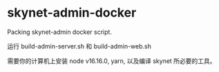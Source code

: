 # skynet-admin-docker
Packing skynet-admin docker script.

运行 build-admin-server.sh 和 build-admin-web.sh 

需要你的计算机上安装 node v16.16.0, yarn, 以及编译 skynet 所必要的工具。